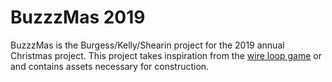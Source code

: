 # BuzzzMas 2019
BuzzzMas is the Burgess/Kelly/Shearin project for the 2019 annual Christmas project.
This project takes inspiration from the [wire loop game](https://en.wikipedia.org/wiki/Wire_loop_game) or 
and contains assets necessary for construction.